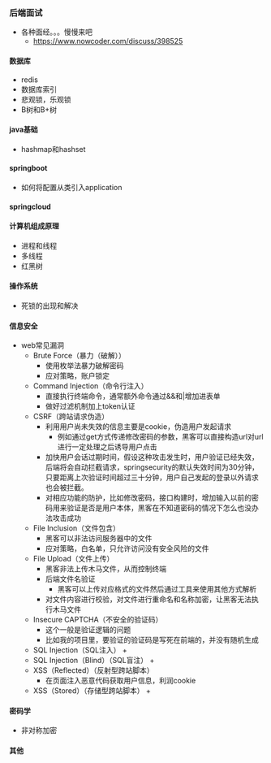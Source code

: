 ### 后端面试
+ 各种面经。。。慢慢来吧
    + https://www.nowcoder.com/discuss/398525
#### 数据库
+ redis
+ 数据库索引
+ 悲观锁，乐观锁
+ B树和B+树
#### java基础
+ hashmap和hashset
#### springboot
+ 如何将配置从类引入application
#### springcloud
#### 计算机组成原理
+ 进程和线程
+ 多线程
+ 红黑树

#### 操作系统
+ 死锁的出现和解决

#### 信息安全
+ web常见漏洞
    + Brute Force（暴力（破解））
        + 使用枚举法暴力破解密码
        + 应对策略，账户锁定
    + Command Injection（命令行注入）
        + 直接执行终端命令，通常额外命令通过&&和|增加进表单
        + 做好过滤机制加上token认证
    + CSRF（跨站请求伪造）
        + 利用用户尚未失效的信息主要是cookie，伪造用户发起请求
            + 例如通过get方式传递修改密码的参数，黑客可以直接构造url对url进行一定处理之后诱导用户点击
        + 加快用户会话过期时间，假设这种攻击发生时，用户验证已经失效，后端将会自动拦截请求，springsecurity的默认失效时间为30分钟，只要距离上次验证时间超过三十分钟，用户自己发起的登录以外请求也会被拦截。
        + 对相应功能的防护，比如修改密码，接口构建时，增加输入以前的密码用来验证是否是用户本体，黑客在不知道密码的情况下怎么也没办法攻击成功
    + File Inclusion（文件包含）
        + 黑客可以非法访问服务器中的文件
        + 应对策略，白名单，只允许访问没有安全风险的文件
    + File Upload（文件上传）
        + 黑客非法上传木马文件，从而控制终端
        + 后端文件名验证
            + 黑客可以上传对应格式的文件然后通过工具来使用其他方式解析
        + 对文件内容进行校验，对文件进行重命名和名称加密，让黑客无法执行木马文件
    + Insecure CAPTCHA（不安全的验证码）
        + 这个一般是验证逻辑的问题
        + 比如我的项目里，要验证的验证码是写死在前端的，并没有随机生成
    + SQL Injection（SQL注入）
        + 
    + SQL Injection（Blind）（SQL盲注）
        + 
    + XSS（Reflected）（反射型跨站脚本）
        + 在页面注入恶意代码获取用户信息，利润cookie
    + XSS（Stored）（存储型跨站脚本）
        + 
#### 密码学
+ 非对称加密

#### 其他